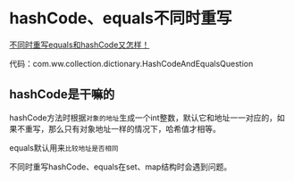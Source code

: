 # hashCode、equals不同时重写

[不同时重写equals和hashCode又怎样！](https://mp.weixin.qq.com/s?__biz=MzAwNTM0ODY1Mg==&amp;mid=2457116130&amp;idx=1&amp;sn=8d3b4ac0fdd5dc216d0b1bde95ff3c48&amp;chksm=8c9e31a1bbe9b8b72ec87237cb5bc7e95c84c9b0d65cc603071039e4600fc9d95c57c2f5f658&amp;token=542822643&amp;lang=zh_CN#rd)

代码：com.ww.collection.dictionary.HashCodeAndEqualsQuestion

## hashCode是干嘛的

hashCode方法时根据`对象的地址`生成一个int整数，默认它和地址一一对应的，如果不重写，那么只有对象地址一样的情况下，哈希值才相等。

equals默认用来`比较地址是否相同`

不同时重写hashCode、equals在set、map结构时会遇到问题。


